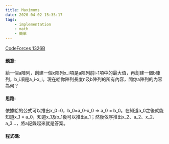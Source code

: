 ```yaml
---
title: Maximums
date: 2020-04-02 15:35:17
tags:
    - implementation
    - math
    - 簡單
---
```

[CodeForces 1326B](https://codeforces.com/problemset/problem/1326/B)
<!-- more -->

#### 題意:
給一個a陣列，創建一個x陣列x_i項是a陣列前i-1項中的最大值，再創建一個b陣列，b_i項是a_i-x_i。現在給你陣列長度n及b陣列的所有內容，問你a陣列的內容為何？

#### 思路:
依據給的公式可以推出x_0=0，b_0=a_0-x_0 => a_0 = b_0。在知道a_0之後就能知道x_1 = a_0，知道x_1及b_1後可以推出a_1；然後依序推出x_2、a_2、x_2、a_3…，將a記錄起來就是答案。

#### 程式碼:
<script src="https://gist.github.com/Daviswww/62b5e39b9129cdfe55d19ecc3a5208a9.js"></script>